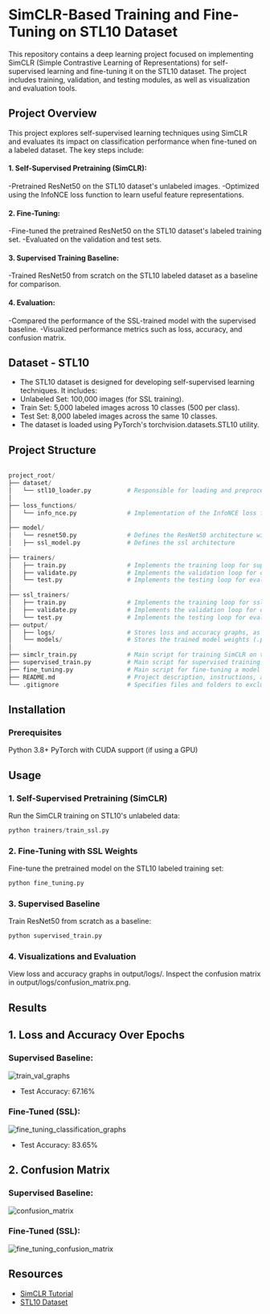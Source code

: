 # SimCLR-Based Training and Fine-Tuning on STL10 Dataset
This repository contains a deep learning project focused on implementing SimCLR (Simple Contrastive Learning of Representations) for self-supervised learning and fine-tuning it on the STL10 dataset. The project includes training, validation, and testing modules, as well as visualization and evaluation tools.

## Project Overview

This project explores self-supervised learning techniques using SimCLR and evaluates its impact on classification performance when fine-tuned on a labeled dataset. The key steps include:

#### 1. Self-Supervised Pretraining (SimCLR):
-Pretrained ResNet50 on the STL10 dataset's unlabeled images.
-Optimized using the InfoNCE loss function to learn useful feature representations.

#### 2. Fine-Tuning:
-Fine-tuned the pretrained ResNet50 on the STL10 dataset's labeled training set.
-Evaluated on the validation and test sets.

#### 3. Supervised Training Baseline:
-Trained ResNet50 from scratch on the STL10 labeled dataset as a baseline for comparison.

#### 4. Evaluation:
-Compared the performance of the SSL-trained model with the supervised baseline.
-Visualized performance metrics such as loss, accuracy, and confusion matrix.

## Dataset - STL10

* The STL10 dataset is designed for developing self-supervised learning techniques. It includes:
* Unlabeled Set: 100,000 images (for SSL training).
* Train Set: 5,000 labeled images across 10 classes (500 per class).
* Test Set: 8,000 labeled images across the same 10 classes.
* The dataset is loaded using PyTorch's torchvision.datasets.STL10 utility.

## Project Structure

```python

project_root/
├── dataset/
│   └── stl10_loader.py          # Responsible for loading and preprocessing the STL10 dataset.
│
├── loss_functions/
│   └── info_nce.py              # Implementation of the InfoNCE loss function used in SimCLR.
│
├── model/
│   └── resnet50.py              # Defines the ResNet50 architecture with optional modifications (e.g., fine-tuning or custom classification head).
│   ├── ssl_model.py             # Defines the ssl architecture
|
├── trainers/
│   ├── train.py                 # Implements the training loop for supervised models.
│   ├── validate.py              # Implements the validation loop for calculating validation loss and accuracy.
│   └── test.py                  # Implements the testing loop for evaluating the model on the test dataset.
│
├── ssl_trainers/
│   ├── train.py                 # Implements the training loop for ssl models.
│   ├── validate.py              # Implements the validation loop for calculating validation loss and accuracy.
│   └── test.py                  # Implements the testing loop for evaluating the model on the test dataset.
├── output/
│   ├── logs/                    # Stores loss and accuracy graphs, as well as confusion matrix images.
│   └── models/                  # Stores the trained model weights (.pth files) for SimCLR and fine-tuning.
│
├── simclr_train.py              # Main script for training SimCLR on the STL10 unlabeled dataset.
├── supervised_train.py          # Main script for supervised training on the STL10 labeled dataset.
├── fine_tuning.py               # Main script for fine-tuning a model using SSL-pretrained weights.
├── README.md                    # Project description, instructions, and results.
└── .gitignore                   # Specifies files and folders to exclude from version control.

```


## Installation
### Prerequisites

Python 3.8+
PyTorch with CUDA support (if using a GPU)

## Usage 
### 1. Self-Supervised Pretraining (SimCLR)

Run the SimCLR training on STL10's unlabeled data:
```python
python trainers/train_ssl.py
```

### 2. Fine-Tuning with SSL Weights
Fine-tune the pretrained model on the STL10 labeled training set:
```python
python fine_tuning.py
```

### 3. Supervised Baseline
Train ResNet50 from scratch as a baseline:
```python
python supervised_train.py
 ```

### 4. Visualizations and Evaluation

View loss and accuracy graphs in output/logs/.
Inspect the confusion matrix in output/logs/confusion_matrix.png.

## Results

## 1. Loss and Accuracy Over Epochs

### Supervised Baseline:
![train_val_graphs](https://github.com/user-attachments/assets/9899d5bc-7a86-4a1d-9702-a739833e97cd)
* Test Accuracy: 67.16%

### Fine-Tuned (SSL):
![fine_tuning_classification_graphs](https://github.com/user-attachments/assets/0fe6c2c5-f6f9-4b28-a919-c27c1fc43b9a)
* Test Accuracy: 83.65%

## 2. Confusion Matrix

### Supervised Baseline:

![confusion_matrix](https://github.com/user-attachments/assets/212e41ba-1576-4e99-9645-36c7ea260215)

### Fine-Tuned (SSL):

![fine_tuning_confusion_matrix](https://github.com/user-attachments/assets/ad9c6432-e57a-4eb4-a1be-edf6e703e9d7)

## Resources
- [SimCLR Tutorial](https://uvadlc-notebooks.readthedocs.io/en/latest/tutorial_notebooks/tutorial17/SimCLR.html)
- [STL10 Dataset](https://www.kaggle.com/datasets/jessicali9530/stl10?resource=download)
